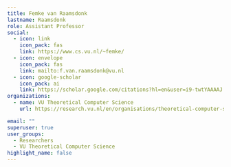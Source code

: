 ```yaml
---
title: Femke van Raamsdonk
lastname: Raamsdonk
role: Assistant Professor
social:
  - icon: link
    icon_pack: fas
    link: https://www.cs.vu.nl/~femke/
  - icon: envelope
    icon_pack: fas
    link: mailto:f.van.raamsdonk@vu.nl
  - icon: google-scholar
    icon_pack: ai
    link: https://scholar.google.com/citations?hl=en&user=i9-twtYAAAAJ
organizations:
  - name: VU Theoretical Computer Science
    url: https://research.vu.nl/en/organisations/theoretical-computer-science-4/persons/

email: ""
superuser: true
user_groups:
  - Researchers
  - VU Theoretical Computer Science
highlight_name: false
---
```

